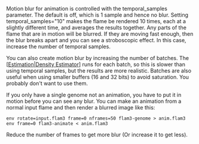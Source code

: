Motion blur for animation is controlled with the temporal\_samples parameter. The default is off, which is 1 sample and hence no blur. Setting temporal\_samples="10" makes the flame be rendered 10 times, each at a slightly different time, and averages the results together. Any parts of the flame that are in motion will be blurred. If they are moving fast enough, then the blur breaks apart and you can see a stroboscopic effect. In this case, increase the number of temporal samples.

You can also create motion blur by increasing the number of batches. The [[Estimation|Density Estimator](Density.md)] runs for each batch, so this is slower than using temporal samples, but the results are more realistic. Batches are also useful when using smaller buffers (16 and 32 bits) to avoid saturation. You probably don't want to use them.

If you only have a single genome not an animation, you have to put it in motion before you can see any blur.
You can make an animation from a normal input flame and then render a blurred image like this:

```
env rotate=input.flam3 frame=0 nframes=50 flam3-genome > anim.flam3
env frame=0 flam3-animate < anim.flam3
```

Reduce the number of frames to get more blur (Or increase it to get less).